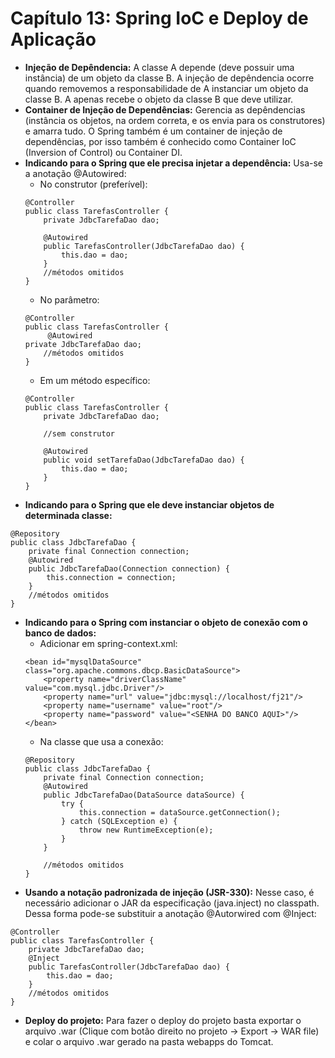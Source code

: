 # Capítulo 13: Spring IoC e Deploy de Aplicação

* **Injeção de Depêndencia:** A classe A depende (deve possuir uma instância) de um objeto da classe B. A injeção de depêndencia ocorre quando removemos a responsabilidade de A instanciar um objeto da classe B. A apenas recebe o objeto da classe B que deve utilizar.
* **Container de Injeção de Dependências:** Gerencia as depêndencias (instância os objetos, na ordem correta, e os envia para os construtores) e amarra tudo. O Spring também é um container de injeção de dependências, por isso também é conhecido como Container IoC (Inversion of Control) ou Container DI.
* **Indicando para o Spring que ele precisa injetar a dependência:** Usa-se a anotação @Autowired:
    * No construtor (preferível):
    ```
    @Controller
    public class TarefasController {
        private JdbcTarefaDao dao;
        
        @Autowired
        public TarefasController(JdbcTarefaDao dao) {
            this.dao = dao;  
        }
        //métodos omitidos
    }
    ```
    * No parâmetro:
    ```
    @Controller
    public class TarefasController {
         @Autowired
    private JdbcTarefaDao dao;
        //métodos omitidos
    }
    ```
    * Em um método específico:
    ```
    @Controller
    public class TarefasController {
        private JdbcTarefaDao dao;

        //sem construtor
        
        @Autowired
        public void setTarefaDao(JdbcTarefaDao dao) {
            this.dao = dao;
        }
    }
    ```
* **Indicando para o Spring que ele deve instanciar objetos de determinada classe:**
```
@Repository
public class JdbcTarefaDao {
    private final Connection connection;
    @Autowired
    public JdbcTarefaDao(Connection connection) {
        this.connection = connection;
    }
    //métodos omitidos
}
```
* **Indicando para o Spring com instanciar o objeto de conexão com o banco de dados:** 
    * Adicionar em spring-context.xml:
    ```
    <bean id="mysqlDataSource" class="org.apache.commons.dbcp.BasicDataSource">
        <property name="driverClassName" value="com.mysql.jdbc.Driver"/>
        <property name="url" value="jdbc:mysql://localhost/fj21"/>
        <property name="username" value="root"/>
        <property name="password" value="<SENHA DO BANCO AQUI>"/>
    </bean>
    ```
    * Na classe que usa a conexão:
    ```
    @Repository
    public class JdbcTarefaDao {
        private final Connection connection;
        @Autowired
        public JdbcTarefaDao(DataSource dataSource) {
            try {
                this.connection = dataSource.getConnection();
            } catch (SQLException e) {
                throw new RuntimeException(e);
            }
        }

        //métodos omitidos
    }
    ```
* **Usando a notação padronizada de injeção (JSR-330):** Nesse caso, é necessário adicionar o JAR da especificação (java.inject) no classpath. Dessa forma pode-se substituir a anotação @Autorwired com @Inject:
```
@Controller
public class TarefasController {
    private JdbcTarefaDao dao;
    @Inject
    public TarefasController(JdbcTarefaDao dao) {
        this.dao = dao;
    }
    //métodos omitidos
}
```
* **Deploy do projeto:** Para fazer o deploy do projeto basta exportar o arquivo .war (Clique com botão direito no projeto -> Export -> WAR file) e colar o arquivo .war gerado na pasta webapps do Tomcat.
